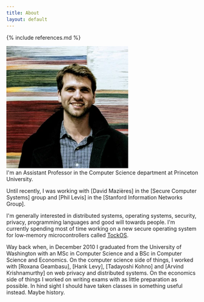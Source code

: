 ```yaml
---
title: About
layout: default
---
```


{% include references.md %}

![At a coffee shop in Chiang Mai, Thailand](/assets/images/me.webp "If you have a lot of money, please buy me the carpet in the background")  
I'm an Assistant Professor in the Computer Science department at Princeton University.

Until recently, I was working with [David Mazières] in the [Secure Computer Systems]
group and [Phil Levis] in the [Stanford Information Networks Group].

I'm generally interested in distributed systems, operating systems, security,
privacy, programming languages and good will towards people. I'm currently
spending most of time working on a new secure operating system for low-memory
microcontrollers called [TockOS](http://www.tockos.org).

Way back when, in December 2010 I graduated from the University of Washington
with an MSc in Computer Science and a BSc in Computer Science and Economics.
On the computer science side of things, I worked with [Roxana Geambasu], [Hank
Levy], [Tadayoshi Kohno] and [Arvind Krishnamurthy] on web privacy and
distributed systems. On the economics side of things I worked on writing exams
with as little preparation as possible. In hind sight I should have taken
classes in something useful instead. Maybe history.

